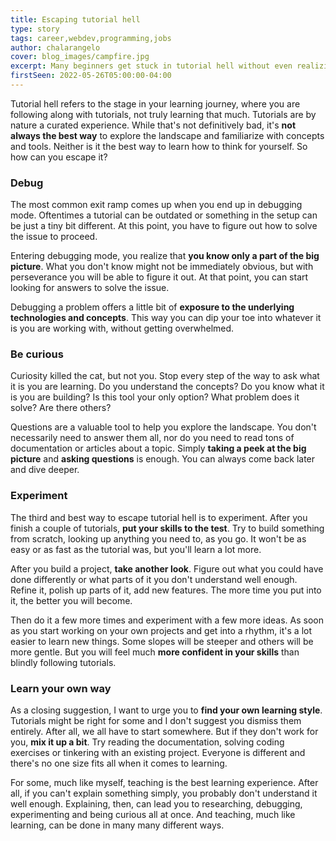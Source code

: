```yaml
---
title: Escaping tutorial hell
type: story
tags: career,webdev,programming,jobs
author: chalarangelo
cover: blog_images/campfire.jpg
excerpt: Many beginners get stuck in tutorial hell without even realizing. Here are 4 simple ways to escape tutorial hell and get back to learning.
firstSeen: 2022-05-26T05:00:00-04:00
---
```


Tutorial hell refers to the stage in your learning journey, where you are following along with tutorials, not truly learning that much. Tutorials are by nature a curated experience. While that's not definitively bad, it's **not always the best way** to explore the landscape and familiarize with concepts and tools. Neither is it the best way to learn how to think for yourself. So how can you escape it?

### Debug

The most common exit ramp comes up when you end up in debugging mode. Oftentimes a tutorial can be outdated or something in the setup can be just a tiny bit different. At this point, you have to figure out how to solve the issue to proceed.

Entering debugging mode, you realize that **you know only a part of the big picture**. What you don't know might not be immediately obvious, but with perseverance you will be able to figure it out. At that point, you can start looking for answers to solve the issue.

Debugging a problem offers a little bit of **exposure to the underlying technologies and concepts**. This way you can dip your toe into whatever it is you are working with, without getting overwhelmed.

### Be curious

Curiosity killed the cat, but not you. Stop every step of the way to ask what it is you are learning. Do you understand the concepts? Do you know what it is you are building? Is this tool your only option? What problem does it solve? Are there others?

Questions are a valuable tool to help you explore the landscape. You don't necessarily need to answer them all, nor do you need to read tons of documentation or articles about a topic. Simply **taking a peek at the big picture** and **asking questions** is enough. You can always come back later and dive deeper.

### Experiment

The third and best way to escape tutorial hell is to experiment. After you finish a couple of tutorials, **put your skills to the test**. Try to build something from scratch, looking up anything you need to, as you go. It won't be as easy or as fast as the tutorial was, but you'll learn a lot more.

After you build a project, **take another look**. Figure out what you could have done differently or what parts of it you don't understand well enough. Refine it, polish up parts of it, add new features. The more time you put into it, the better you will become.

Then do it a few more times and experiment with a few more ideas. As soon as you start working on your own projects and get into a rhythm, it's a lot easier to learn new things. Some slopes will be steeper and others will be more gentle. But you will feel much **more confident in your skills** than blindly following tutorials.

### Learn your own way

As a closing suggestion, I want to urge you to **find your own learning style**. Tutorials might be right for some and I don't suggest you dismiss them entirely. After all, we all have to start somewhere. But if they don't work for you, **mix it up a bit**. Try reading the documentation, solving coding exercises or tinkering with an existing project. Everyone is different and there's no one size fits all when it comes to learning.

For some, much like myself, teaching is the best learning experience. After all, if you can't explain something simply, you probably don't understand it well enough. Explaining, then, can lead you to researching, debugging, experimenting and being curious all at once. And teaching, much like learning, can be done in many many different ways.
